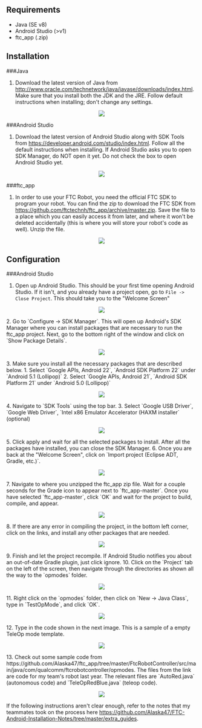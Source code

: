 Requirements
-----------
- Java (SE v8)
- Android Studio (>v1)
- ftc_app (.zip)

Installation
------------
###Java
1. Download the latest version of Java from http://www.oracle.com/technetwork/java/javase/downloads/index.html. Make sure that you install both the JDK and the JRE. Follow default instructions when installing; don't change any settings.
<p align="center">
  <img src="https://github.com/Alaska47/FTC-Android-Installation-Notes/blob/master/images/java_installation.png?raw=true"/>
</p>

###Android Studio
1. Download the latest version of Android Studio along with SDK Tools from https://developer.android.com/studio/index.html. Follow all the default instructions when installing. If Android Studio asks you to open SDK Manager, do NOT open it yet. Do not check the box to open Android Studio yet.
<p align="center">
  <img src="https://github.com/Alaska47/FTC-Android-Installation-Notes/blob/master/images/android_studio_installation.png?raw=true"/>
</p>

###ftc_app
1. In order to use your FTC Robot, you need the official FTC SDK to program your robot. You can find the zip to download the FTC SDK from https://github.com/ftctechnh/ftc_app/archive/master.zip. Save the file to a place which you can easily access it from later, and where it won't be deleted accidentally (this is where you will store your robot's code as well). Unzip the file.
<p align="center">
  <img src="https://github.com/Alaska47/FTC-Android-Installation-Notes/blob/master/images/extract_ftc_app.PNG?raw=true"/>
</p>

Configuration
-------------
###Android Studio
1. Open up Android Studio. This should be your first time opening Android Studio. If it isn't, and you already have a project open, go to `File -> Close Project`. This should take you to the "Welcome Screen"
<p align="center">
  <img src="https://github.com/Alaska47/FTC-Android-Installation-Notes/blob/master/images/android_studio_welcome.png?raw=true"/>
</p>
2. Go to `Configure -> SDK Manager`. This will open up Android's SDK Manager where you can install packages that are necessary to run the ftc_app project. Next, go to the bottom right of the window and click on `Show Package Details`.
<p align="center">
  <img src="https://github.com/Alaska47/FTC-Android-Installation-Notes/blob/master/images/studio_sdk_manager.png?raw=true"/>
</p>
3. Make sure you install all the necessary packages that are described below.
    1. Select `Google APIs, Android 22`, `Android SDK Platform 22` under `Android 5.1 (Lollipop)`
    2. Select `Google APIs, Android 21`, `Android SDK Platform 21` under `Android 5.0 (Lollipop)`
<p align="center">
  <img src="https://github.com/Alaska47/FTC-Android-Installation-Notes/blob/master/images/packages_studio.png?raw=true"/>
</p>
4. Navigate to `SDK Tools` using the top bar.
    3. Select `Google USB Driver`, `Google Web Driver`, `Intel x86 Emulator Accelerator (HAXM installer` (optional)
<p align="center">
  <img src="https://github.com/Alaska47/FTC-Android-Installation-Notes/blob/master/images/packages_studio1.png?raw=true"/>
</p>
5. Click apply and wait for all the selected packages to install. After all the packages have installed, you can close the SDK Manager.
6. Once you are back at the "Welcome Screen", click on `Import project (Eclipse ADT, Gradle, etc.)`.
<p align="center">
  <img src="https://github.com/Alaska47/FTC-Android-Installation-Notes/blob/master/images/import_studio.png?raw=true"/>
</p>
7. Navigate to where you unzipped the ftc_app zip file. Wait for a couple seconds for the Grade icon to appear next to `ftc_app-master`. Once you have selected `ftc_app-master`, click `OK` and wait for the project to build, compile, and appear. 
<p align="center">
  <img src="https://github.com/Alaska47/FTC-Android-Installation-Notes/blob/master/images/gradle_import.png?raw=true"/>
</p>
8. If there are any error in compiling the project, in the bottom left corner, click on the links, and install any other packages that are needed.
<p align="center">
  <img src="https://github.com/Alaska47/FTC-Android-Installation-Notes/blob/master/images/error_grade.png?raw=true"/>
</p>
9. Finish and let the project recompile. If Android Studio notifies you about an out-of-date Gradle plugin, just click ignore.
10. Click on the `Project` tab on the left of the screen, then navigate through the directories as shown all the way to the `opmodes` folder.
<p align="center">
  <img src="https://github.com/Alaska47/FTC-Android-Installation-Notes/blob/master/images/opmodes.png?raw=true"/>
</p>
11. Right click on the `opmodes` folder, then click on `New -> Java Class`, type in `TestOpMode`, and click `OK`.
<p align="center">
  <img src="https://github.com/Alaska47/FTC-Android-Installation-Notes/blob/master/images/test_mode.png?raw=true"/>
</p>
12. Type in the code shown in the next image. This is a sample of a empty TeleOp mode template.
<p align="center">
  <img src="https://github.com/Alaska47/FTC-Android-Installation-Notes/blob/master/images/finish_code.png?raw=true"/>
</p>
13. Check out some sample code from https://github.com/Alaska47/ftc_app/tree/master/FtcRobotController/src/main/java/com/qualcomm/ftcrobotcontroller/opmodes. The files from the link are code for my team's robot last year. The relevant files are `AutoRed.java` (autonomous code) and `TeleOpRedBlue.java` (teleop code). 
<p align="center">
  <img src="https://github.com/Alaska47/FTC-Android-Installation-Notes/blob/master/images/github_code.png?raw=true"/>
</p>

If the following instructions aren't clear enough, refer to the notes that my teammates took on the process here https://github.com/Alaska47/FTC-Android-Installation-Notes/tree/master/extra_guides.
